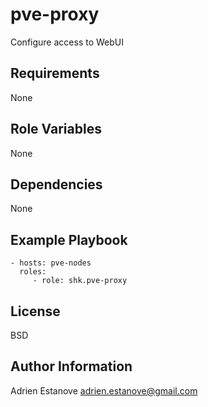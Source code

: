 pve-proxy
=========

Configure access to WebUI

Requirements
------------

None

Role Variables
--------------

None

Dependencies
------------

None

Example Playbook
----------------

    - hosts: pve-nodes
      roles:
         - role: shk.pve-proxy

License
-------

BSD

Author Information
------------------

Adrien Estanove <adrien.estanove@gmail.com>